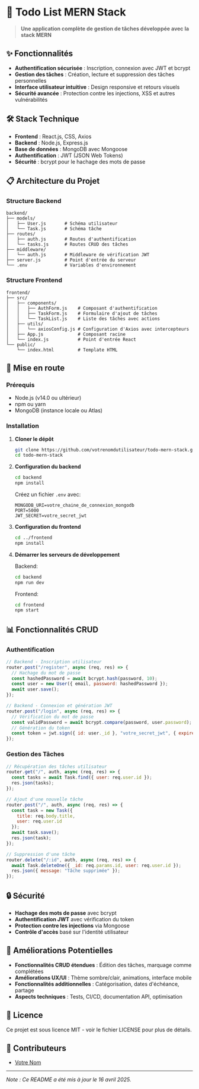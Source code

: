 # 📝 Todo List MERN Stack

> **Une application complète de gestion de tâches développée avec la stack MERN**

## ✨ Fonctionnalités

- **Authentification sécurisée** : Inscription, connexion avec JWT et bcrypt
- **Gestion des tâches** : Création, lecture et suppression des tâches personnelles
- **Interface utilisateur intuitive** : Design responsive et retours visuels
- **Sécurité avancée** : Protection contre les injections, XSS et autres vulnérabilités

## 🛠️ Stack Technique

- **Frontend** : React.js, CSS, Axios
- **Backend** : Node.js, Express.js
- **Base de données** : MongoDB avec Mongoose
- **Authentification** : JWT (JSON Web Tokens)
- **Sécurité** : bcrypt pour le hachage des mots de passe

## 📋 Architecture du Projet

### Structure Backend

```
backend/
├── models/
│   ├── User.js       # Schéma utilisateur
│   └── Task.js       # Schéma tâche
├── routes/
│   ├── auth.js       # Routes d'authentification
│   └── tasks.js      # Routes CRUD des tâches
├── middleware/
│   └── auth.js       # Middleware de vérification JWT
├── server.js         # Point d'entrée du serveur
└── .env              # Variables d'environnement
```

### Structure Frontend

```
frontend/
├── src/
│   ├── components/
│   │   ├── AuthForm.js    # Composant d'authentification
│   │   ├── TaskForm.js    # Formulaire d'ajout de tâches
│   │   └── TaskList.js    # Liste des tâches avec actions
│   ├── utils/
│   │   └── axiosConfig.js # Configuration d'Axios avec intercepteurs
│   ├── App.js             # Composant racine
│   └── index.js           # Point d'entrée React
└── public/
    └── index.html         # Template HTML
```

## 🚀 Mise en route

### Prérequis

- Node.js (v14.0 ou ultérieur)
- npm ou yarn
- MongoDB (instance locale ou Atlas)

### Installation

1. **Cloner le dépôt**
   ```bash
   git clone https://github.com/votrenomdutilisateur/todo-mern-stack.git
   cd todo-mern-stack
   ```

2. **Configuration du backend**
   ```bash
   cd backend
   npm install
   ```
   
   Créez un fichier `.env` avec:
   ```
   MONGODB_URI=votre_chaine_de_connexion_mongodb
   PORT=5000
   JWT_SECRET=votre_secret_jwt
   ```

3. **Configuration du frontend**
   ```bash
   cd ../frontend
   npm install
   ```

4. **Démarrer les serveurs de développement**
   
   Backend:
   ```bash
   cd backend
   npm run dev
   ```
   
   Frontend:
   ```bash
   cd frontend
   npm start
   ```

## 📊 Fonctionnalités CRUD

### Authentification

```javascript
// Backend - Inscription utilisateur
router.post("/register", async (req, res) => {
  // Hachage du mot de passe
  const hashedPassword = await bcrypt.hash(password, 10);
  const user = new User({ email, password: hashedPassword });
  await user.save();
});

// Backend - Connexion et génération JWT
router.post("/login", async (req, res) => {
  // Vérification du mot de passe
  const validPassword = await bcrypt.compare(password, user.password);
  // Génération du token
  const token = jwt.sign({ id: user._id }, "votre_secret_jwt", { expiresIn: "1h" });
});
```

### Gestion des Tâches

```javascript
// Récupération des tâches utilisateur
router.get("/", auth, async (req, res) => {
  const tasks = await Task.find({ user: req.user.id });
  res.json(tasks);
});

// Ajout d'une nouvelle tâche
router.post("/", auth, async (req, res) => {
  const task = new Task({ 
    title: req.body.title, 
    user: req.user.id 
  });
  await task.save();
  res.json(task);
});

// Suppression d'une tâche
router.delete("/:id", auth, async (req, res) => {
  await Task.deleteOne({ _id: req.params.id, user: req.user.id });
  res.json({ message: "Tâche supprimée" });
});
```

## 🔒 Sécurité

- **Hachage des mots de passe** avec bcrypt
- **Authentification JWT** avec vérification du token
- **Protection contre les injections** via Mongoose
- **Contrôle d'accès** basé sur l'identité utilisateur

## 🌟 Améliorations Potentielles

- **Fonctionnalités CRUD étendues** : Édition des tâches, marquage comme complétées
- **Améliorations UX/UI** : Thème sombre/clair, animations, interface mobile
- **Fonctionnalités additionnelles** : Catégorisation, dates d'échéance, partage
- **Aspects techniques** : Tests, CI/CD, documentation API, optimisation

## 📝 Licence

Ce projet est sous licence MIT - voir le fichier LICENSE pour plus de détails.

## 👥 Contributeurs

- [Votre Nom](https://github.com/votrenomdutilisateur)

---

*Note : Ce README a été mis à jour le 16 avril 2025.*
